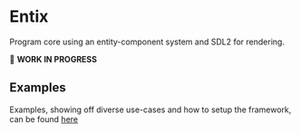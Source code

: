 # Entix
Program core using an entity-component system and SDL2 for rendering.

🚧 __WORK IN PROGRESS__

## Examples
Examples, showing off diverse use-cases and how to setup the framework, can be found [here](https://github.com/acf-patrick/entix-example)